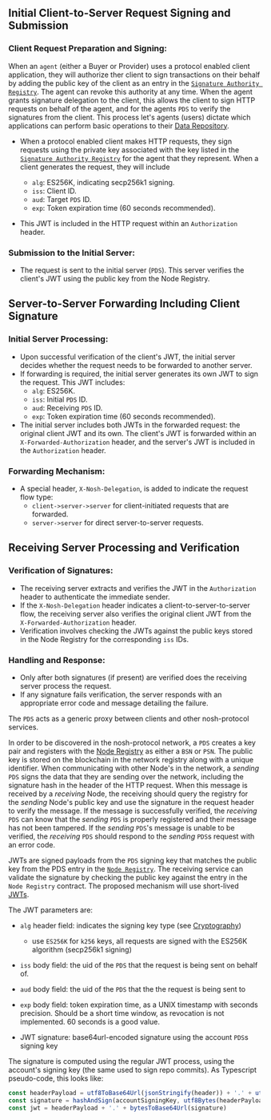 ## Initial Client-to-Server Request Signing and Submission

### Client Request Preparation and Signing:
When an `agent` (either a Buyer or Provider) uses a protocol enabled client application, they will authorize ther client to sign transactions on their behalf by adding the public key of the client as an entry in the [`Signature Authority Registry`](./00003-identity-contracts.md#signature-authority-registry). The agent can revoke this authority at any time. When the agent grants signature delegation to the client, this allows the client to sign HTTP requests on behalf of the agent, and for the agents `PDS` to verify the signatures from the client. This process let's agents (users) dictate which applications can perform basic operations to their [Data Repository](./00006-data-repositories.md).

- When a protocol enabled client makes HTTP requests, they sign requests using the private key associated with the key listed in the [`Signature Authority Registry`](./00003-identity-contracts.md#signature-authority-registry) for the agent that they represent. When a client generates the request, they will include 
  - `alg`: ES256K, indicating secp256k1 signing.
  - `iss`: Client ID.
  - `aud`: Target `PDS` ID.
  - `exp`: Token expiration time (60 seconds recommended).

- This JWT is included in the HTTP request within an `Authorization` header.

### Submission to the Initial Server:

- The request is sent to the initial server (`PDS`). This server verifies the client's JWT using the public key from the Node Registry.

## Server-to-Server Forwarding Including Client Signature

### Initial Server Processing:

- Upon successful verification of the client's JWT, the initial server decides whether the request needs to be forwarded to another server.
- If forwarding is required, the initial server generates its own JWT to sign the request. This JWT includes:
  - `alg`: ES256K.
  - `iss`: Initial `PDS` ID.
  - `aud`: Receiving `PDS` ID.
  - `exp`: Token expiration time (60 seconds recommended).
- The initial server includes both JWTs in the forwarded request: the original client JWT and its own. The client's JWT is forwarded within an `X-Forwarded-Authorization` header, and the server's JWT is included in the `Authorization` header.

### Forwarding Mechanism:

- A special header, `X-Nosh-Delegation`, is added to indicate the request flow type:
  - `client->server->server` for client-initiated requests that are forwarded.
  - `server->server` for direct server-to-server requests.

## Receiving Server Processing and Verification

### Verification of Signatures:

- The receiving server extracts and verifies the JWT in the `Authorization` header to authenticate the immediate sender.
- If the `X-Nosh-Delegation` header indicates a client-to-server-to-server flow, the receiving server also verifies the original client JWT from the `X-Forwarded-Authorization` header.
- Verification involves checking the JWTs against the public keys stored in the Node Registry for the corresponding `iss` IDs.

### Handling and Response:

- Only after both signatures (if present) are verified does the receiving server process the request.
- If any signature fails verification, the server responds with an appropriate error code and message detailing the failure.

















The `PDS` acts as a generic proxy between clients and other nosh-protocol services. 

In order to be discovered in the nosh-protocol network, a `PDS` creates a key pair and registers with the [Node Registry](./00002-node-registry.md) as either a `BSN` or `PSN`. The public key is stored on the blockchain in the network registry along with a unique identifier. When communicating with other Node's in the network, a *sending* `PDS` signs the data that they are sending over the network, including the signature hash in the header of the HTTP request. When this message is received by a *receiving* Node, the receiving should query the registry for the *sending* Node's public key and use the signature in the request header to verify the message. If the message is successfully verified, the *receiving* `PDS` can know that the *sending* `PDS` is properly registered and their message has not been tampered. If the *sending* `PDS`'s message is unable to be verified, the *receiving* `PDS` should respond to the *sending* `PDS`s request with an error code. 

JWTs are signed payloads from the `PDS` signing key that matches the public key from the PDS entry in the [`Node Registry`](./00002-node-registry.md). The receiving service can validate the signature by checking the public key against the entry in the `Node Registry` contract. The proposed mechanism will use short-lived [JWTs](https://en.wikipedia.org/wiki/JSON_Web_Token).


The JWT parameters are:
- `alg` header field: indicates the signing key type (see [Cryptography](TODO...))
    - use `ES256K` for `k256` keys, all requests are signed with the ES256K algorithm (secp256k1 signing)
- `iss` body field: the uid of the `PDS` that the request is being sent on behalf of.
- `aud` body field: the uid of the `PDS` that the the request is being sent to
- `exp` body field: token expiration time, as a UNIX timestamp with seconds precision. Should be a short time window, as revocation is not implemented. 60 seconds is a good value.

- JWT signature: base64url-encoded signature using the account `PDS`s signing key

The signature is computed using the regular JWT process, using the account's signing key (the same used to sign repo commits). As Typescript pseudo-code, this looks like:

```ts
const headerPayload = utf8ToBase64Url(jsonStringify(header)) + '.' + utf8ToBase64Url(jsonString(body))
const signature = hashAndSign(accountSigningKey, utf8Bytes(headerPayload))
const jwt = headerPayload + '.' + bytesToBase64Url(signature)
```
